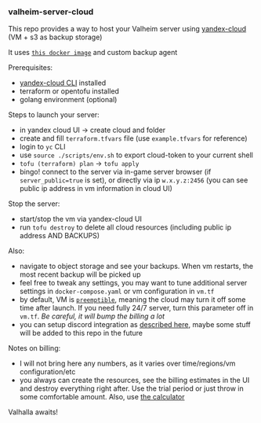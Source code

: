 ### valheim-server-cloud

This repo provides a way to host your Valheim server using [yandex-cloud](https://cloud.yandex.ru/en) (VM + s3 as backup storage)

It uses [`this docker image`](https://github.com/lloesche/valheim-server-docker) and custom backup agent

Prerequisites:
 - [yandex-cloud CLI](https://cloud.yandex.ru/en/docs/cli/) installed
 - terraform or opentofu installed
 - golang environment (optional)

Steps to launch your server:
 - in yandex cloud UI -> create cloud and folder
 - create and fill `terraform.tfvars` file (use `example.tfvars` for reference)
 - login to `yc` CLI
 - use ```source ./scripts/env.sh``` to export cloud-token to your current  shell
 - `tofu (terraform) plan` -> `tofu apply`
 - bingo! connect to the server via in-game server browser (if `server_public=true` is set), or directly via ip `w.x.y.z:2456` (you can see public ip address in vm information in cloud UI)

Stop the server:
 - start/stop the vm via yandex-cloud UI
 - run `tofu destroy` to delete all cloud resources (including public ip address AND BACKUPS)



Also:
 - navigate to object storage and see your backups. When vm restarts, the most recent backup will be picked up
 - feel free to tweak any settings, you may want to tune additional server settings in `docker-compose.yaml` or vm configuration in `vm.tf`
 - by default, VM is [`preemptible`](https://cloud.yandex.com/en/docs/compute/concepts/preemptible-vm), meaning the cloud may turn it off some time after launch. If you need fully 24/7 server, turn this parameter off in `vm.tf`. _Be careful, it will bump the billing a lot_
 - you can setup discord integration as [described here](https://github.com/lloesche/valheim-server-docker#notify-on-discord), maybe some stuff will be added to this repo in the future

Notes on billing:
 - I will not bring here any numbers, as it varies over time/regions/vm configuration/etc
 - you always can create the resources, see the billing estimates in the UI and destroy everything right after. Use the trial period or just throw in some comfortable amount. Also, use [the calculator](https://cloud.yandex.com/en/prices#calculator)

Valhalla awaits!